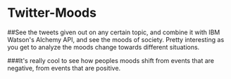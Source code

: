 # Twitter-Moods
##See the tweets given out on any certain topic, and combine it with IBM Watson's Alchemy API, and see the moods of society. Pretty interesting as you get to analyze the moods change towards different situations.

###It's really cool to see how peoples moods shift from events that are negative, from events that are positive. 
